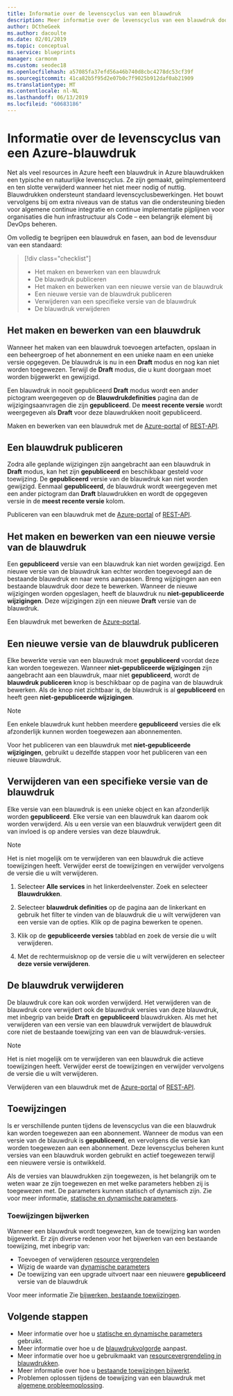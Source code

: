 ```yaml
---
title: Informatie over de levenscyclus van een blauwdruk
description: Meer informatie over de levenscyclus van een blauwdruk doorloopt en details over elke fase.
author: DCtheGeek
ms.author: dacoulte
ms.date: 02/01/2019
ms.topic: conceptual
ms.service: blueprints
manager: carmonm
ms.custom: seodec18
ms.openlocfilehash: a57085fa37efd56a46b740d8cbc4278dc53cf39f
ms.sourcegitcommit: 41ca82b5f95d2e07b0c7f9025b912daf0ab21909
ms.translationtype: MT
ms.contentlocale: nl-NL
ms.lasthandoff: 06/13/2019
ms.locfileid: "60683186"
---
```

# <a name="understand-the-lifecycle-of-an-azure-blueprint"></a>Informatie over de levenscyclus van een Azure-blauwdruk

Net als veel resources in Azure heeft een blauwdruk in Azure blauwdrukken een typische en natuurlijke levenscyclus. Ze zijn gemaakt, geïmplementeerd en ten slotte verwijderd wanneer het niet meer nodig of nuttig.
Blauwdrukken ondersteunt standaard levenscyclusbewerkingen. Het bouwt vervolgens bij om extra niveaus van de status van die ondersteuning bieden voor algemene continue integratie en continue implementatie pijplijnen voor organisaties die hun infrastructuur als Code – een belangrijk element bij DevOps beheren.

Om volledig te begrijpen een blauwdruk en fasen, aan bod de levensduur van een standaard:

> [!div class="checklist"]
> - Het maken en bewerken van een blauwdruk
> - De blauwdruk publiceren
> - Het maken en bewerken van een nieuwe versie van de blauwdruk
> - Een nieuwe versie van de blauwdruk publiceren
> - Verwijderen van een specifieke versie van de blauwdruk
> - De blauwdruk verwijderen

## <a name="creating-and-editing-a-blueprint"></a>Het maken en bewerken van een blauwdruk

Wanneer het maken van een blauwdruk toevoegen artefacten, opslaan in een beheergroep of het abonnement en een unieke naam en een unieke versie opgegeven. De blauwdruk is nu in een **Draft** modus en nog kan niet worden toegewezen. Terwijl de **Draft** modus, die u kunt doorgaan moet worden bijgewerkt en gewijzigd.

Een blauwdruk in nooit gepubliceerd **Draft** modus wordt een ander pictogram weergegeven op de **Blauwdrukdefinities** pagina dan de wijzigingsaanvragen die zijn **gepubliceerd**. De **meest recente versie** wordt weergegeven als **Draft** voor deze blauwdrukken nooit gepubliceerd.

Maken en bewerken van een blauwdruk met de [Azure-portal](../create-blueprint-portal.md#create-a-blueprint) of [REST-API](../create-blueprint-rest-api.md#create-a-blueprint).

## <a name="publishing-a-blueprint"></a>Een blauwdruk publiceren

Zodra alle geplande wijzigingen zijn aangebracht aan een blauwdruk in **Draft** modus, kan het zijn **gepubliceerd** en beschikbaar gesteld voor toewijzing. De **gepubliceerd** versie van de blauwdruk kan niet worden gewijzigd.
Eenmaal **gepubliceerd**, de blauwdruk wordt weergegeven met een ander pictogram dan **Draft** blauwdrukken en wordt de opgegeven versie in de **meest recente versie** kolom.

Publiceren van een blauwdruk met de [Azure-portal](../create-blueprint-portal.md#publish-a-blueprint) of [REST-API](../create-blueprint-rest-api.md#publish-a-blueprint).

## <a name="creating-and-editing-a-new-version-of-the-blueprint"></a>Het maken en bewerken van een nieuwe versie van de blauwdruk

Een **gepubliceerd** versie van een blauwdruk kan niet worden gewijzigd. Een nieuwe versie van de blauwdruk kan echter worden toegevoegd aan de bestaande blauwdruk en naar wens aanpassen. Breng wijzigingen aan een bestaande blauwdruk door deze te bewerken. Wanneer de nieuwe wijzigingen worden opgeslagen, heeft de blauwdruk nu **niet-gepubliceerde wijzigingen**. Deze wijzigingen zijn een nieuwe **Draft** versie van de blauwdruk.

Een blauwdruk met bewerken de [Azure-portal](../create-blueprint-portal.md#edit-a-blueprint).

## <a name="publishing-a-new-version-of-the-blueprint"></a>Een nieuwe versie van de blauwdruk publiceren

Elke bewerkte versie van een blauwdruk moet **gepubliceerd** voordat deze kan worden toegewezen. Wanneer **niet-gepubliceerde wijzigingen** zijn aangebracht aan een blauwdruk, maar niet **gepubliceerd**, wordt de **blauwdruk publiceren** knop is beschikbaar op de pagina van de blauwdruk bewerken. Als de knop niet zichtbaar is, de blauwdruk is al **gepubliceerd** en heeft geen **niet-gepubliceerde wijzigingen**.

> [!NOTE]
> Een enkele blauwdruk kunt hebben meerdere **gepubliceerd** versies die elk afzonderlijk kunnen worden toegewezen aan abonnementen.

Voor het publiceren van een blauwdruk met **niet-gepubliceerde wijzigingen**, gebruikt u dezelfde stappen voor het publiceren van een nieuwe blauwdruk.

## <a name="deleting-a-specific-version-of-the-blueprint"></a>Verwijderen van een specifieke versie van de blauwdruk

Elke versie van een blauwdruk is een unieke object en kan afzonderlijk worden **gepubliceerd**. Elke versie van een blauwdruk kan daarom ook worden verwijderd. Als u een versie van een blauwdruk verwijdert geen dit van invloed is op andere versies van deze blauwdruk.

> [!NOTE]
> Het is niet mogelijk om te verwijderen van een blauwdruk die actieve toewijzingen heeft. Verwijder eerst de toewijzingen en verwijder vervolgens de versie die u wilt verwijderen.

1. Selecteer **Alle services** in het linkerdeelvenster. Zoek en selecteer **Blauwdrukken**.

1. Selecteer **blauwdruk definities** op de pagina aan de linkerkant en gebruik het filter te vinden van de blauwdruk die u wilt verwijderen van een versie van de opties. Klik op de pagina bewerken te openen.

1. Klik op de **gepubliceerde versies** tabblad en zoek de versie die u wilt verwijderen.

1. Met de rechtermuisknop op de versie die u wilt verwijderen en selecteer **deze versie verwijderen**.

## <a name="deleting-the-blueprint"></a>De blauwdruk verwijderen

De blauwdruk core kan ook worden verwijderd. Het verwijderen van de blauwdruk core verwijdert ook de blauwdruk versies van deze blauwdruk, met inbegrip van beide **Draft** en **gepubliceerd** blauwdrukken. Als met het verwijderen van een versie van een blauwdruk verwijdert de blauwdruk core niet de bestaande toewijzing van een van de blauwdruk-versies.

> [!NOTE]
> Het is niet mogelijk om te verwijderen van een blauwdruk die actieve toewijzingen heeft. Verwijder eerst de toewijzingen en verwijder vervolgens de versie die u wilt verwijderen.

Verwijderen van een blauwdruk met de [Azure-portal](../create-blueprint-portal.md#delete-a-blueprint) of [REST-API](../create-blueprint-rest-api.md#delete-a-blueprint).

## <a name="assignments"></a>Toewijzingen

Is er verschillende punten tijdens de levenscyclus van die een blauwdruk kan worden toegewezen aan een abonnement. Wanneer de modus van een versie van de blauwdruk is **gepubliceerd**, en vervolgens die versie kan worden toegewezen aan een abonnement. Deze levenscyclus beheren kunt versies van een blauwdruk worden gebruikt en actief toegewezen terwijl een nieuwere versie is ontwikkeld.

Als de versies van blauwdrukken zijn toegewezen, is het belangrijk om te weten waar ze zijn toegewezen en met welke parameters hebben zij is toegewezen met. De parameters kunnen statisch of dynamisch zijn. Zie voor meer informatie, [statische en dynamische parameters](parameters.md).

### <a name="updating-assignments"></a>Toewijzingen bijwerken

Wanneer een blauwdruk wordt toegewezen, kan de toewijzing kan worden bijgewerkt. Er zijn diverse redenen voor het bijwerken van een bestaande toewijzing, met inbegrip van:

- Toevoegen of verwijderen [resource vergrendelen](resource-locking.md)
- Wijzig de waarde van [dynamische parameters](parameters.md#dynamic-parameters)
- De toewijzing van een upgrade uitvoert naar een nieuwere **gepubliceerd** versie van de blauwdruk

Voor meer informatie Zie [bijwerken, bestaande toewijzingen](../how-to/update-existing-assignments.md).

## <a name="next-steps"></a>Volgende stappen

- Meer informatie over hoe u [statische en dynamische parameters](parameters.md) gebruikt.
- Meer informatie over hoe u de [blauwdrukvolgorde](sequencing-order.md) aanpast.
- Meer informatie over hoe u gebruikmaakt van [resourcevergrendeling in blauwdrukken](resource-locking.md).
- Meer informatie over hoe u [bestaande toewijzingen bijwerkt](../how-to/update-existing-assignments.md).
- Problemen oplossen tijdens de toewijzing van een blauwdruk met [algemene probleemoplossing](../troubleshoot/general.md).
